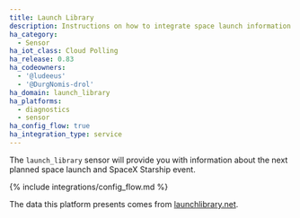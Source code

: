 ```yaml
---
title: Launch Library
description: Instructions on how to integrate space launch information within Home Assistant.
ha_category:
  - Sensor
ha_iot_class: Cloud Polling
ha_release: 0.83
ha_codeowners:
  - '@ludeeus'
  - '@DurgNomis-drol'
ha_domain: launch_library
ha_platforms:
  - diagnostics
  - sensor
ha_config_flow: true
ha_integration_type: service
---
```


The `launch_library` sensor will provide you with information about the next planned space launch and SpaceX Starship event.

{% include integrations/config_flow.md %}

The data this platform presents comes from [launchlibrary.net][launchlibrary].

[launchlibrary]: https://launchlibrary.net/
